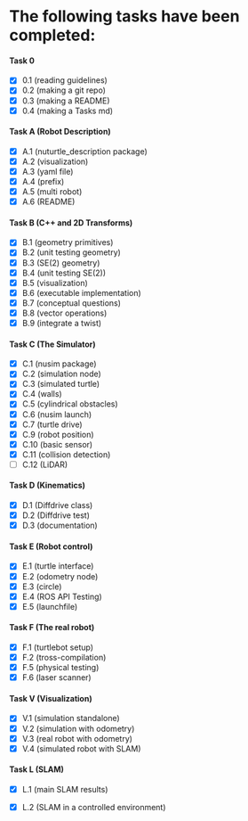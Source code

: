 # The following tasks have been completed: 

#### Task 0
- [x]   0.1 (reading guidelines)
- [x]   0.2 (making a git repo)
- [x]   0.3 (making a README)
- [x]   0.4 (making a Tasks md)

#### Task A (Robot Description)
- [x] A.1 (nuturtle_description package)
- [x] A.2 (visualization)
- [x] A.3 (yaml file) 
- [x] A.4 (prefix)
- [x] A.5 (multi robot) 
- [x] A.6 (README)

#### Task B (C++ and 2D Transforms) 
- [x] B.1 (geometry primitives)
- [x] B.2 (unit testing geometry)
- [x] B.3 (SE(2) geometry)
- [x] B.4 (unit testing SE(2)) 
- [x] B.5 (visualization)
- [x] B.6 (executable implementation)
- [x] B.7 (conceptual questions)
- [x] B.8 (vector operations) 
- [x] B.9 (integrate a twist) 

#### Task C (The Simulator) 
- [x] C.1 (nusim package)
- [x] C.2 (simulation node)
- [x] C.3 (simulated turtle)
- [x] C.4 (walls)
- [x] C.5 (cylindrical obstacles)
- [x] C.6 (nusim launch)
- [x] C.7 (turtle drive) 
- [x] C.9 (robot position) 
- [x] C.10 (basic sensor) 
- [x] C.11 (collision detection) 
- [ ] C.12 (LiDAR) 

#### Task D (Kinematics) 
- [x] D.1 (Diffdrive class) 
- [x] D.2 (Diffdrive test) 
- [x] D.3 (documentation) 

#### Task E (Robot control) 
- [x] E.1 (turtle interface) 
- [x] E.2 (odometry node) 
- [x] E.3 (circle) 
- [x] E.4 (ROS API Testing) 
- [x] E.5 (launchfile) 

#### Task F (The real robot) 
- [x] F.1 (turtlebot setup) 
- [x] F.2 (tross-compilation)
- [x] F.5 (physical testing)
- [x] F.6 (laser scanner)
  
#### Task V (Visualization)
- [x] V.1 (simulation standalone)
- [x] V.2 (simulation with odometry) 
- [x] V.3 (real robot with odometry) 
- [x] V.4 (simulated robot with SLAM) 

#### Task L (SLAM)
- [x] L.1 (main SLAM results)
- [x] L.2 (SLAM in a controlled environment) 
  
  

